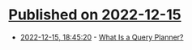 # [Published on 2022-12-15](index.md)

* [2022-12-15, 18:45:20](https://news.ycombinator.com/item?id=34003797) - [What Is a Query Planner?](https://planetscale.com/blog/what-is-a-query-planner)
